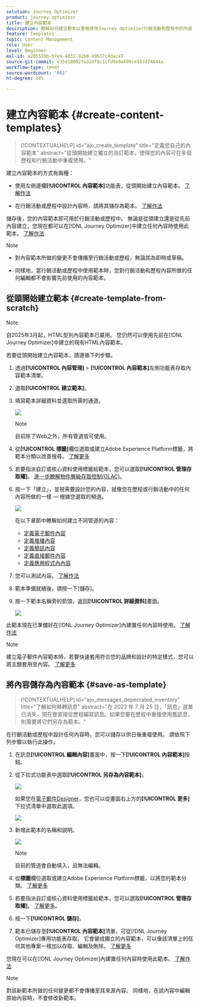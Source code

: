 ```yaml
---
solution: Journey Optimizer
product: journey optimizer
title: 建立內容範本
description: 瞭解如何建立範本以重複使用Journey Optimizer行銷活動和歷程中的內容
feature: Templates
topic: Content Management
role: User
level: Beginner
exl-id: a205539b-b7ea-4832-92b0-49637c4dac47
source-git-commit: e35d18002fa32df8c1cfd9e0a609ce167df4641a
workflow-type: tm+mt
source-wordcount: '661'
ht-degree: 16%

---
```


# 建立內容範本 {#create-content-templates}

>[!CONTEXTUALHELP]
>id="ajo_create_template"
>title="定義您自己的內容範本"
>abstract="從頭開始建立獨立的自訂範本，使得您的內容可在多個歷程和行銷活動中重複使用。"

建立內容範本的方式有兩種：

* 使用左側邊欄&#x200B;**[!UICONTROL 內容範本]**&#x200B;功能表，從頭開始建立內容範本。 [了解作法](#create-template-from-scratch)

* 在行銷活動或歷程中設計內容時，請將其儲存為範本。 [了解作法](#save-as-template)

儲存後，您的內容範本即可用於行銷活動或歷程中。 無論是從頭建立還是從先前內容建立，您現在都可以在[!DNL Journey Optimizer]中建立任何內容時使用此範本。 [了解作法](#use-content-templates)

>[!NOTE]
>
>* 對內容範本所做的變更不會傳播至行銷活動或歷程，無論其為即時或草稿。
>
>* 同樣地，當行銷活動或歷程中使用範本時，您對行銷活動和歷程內容所做的任何編輯都不會影響先前使用的內容範本。

## 從頭開始建立範本 {#create-template-from-scratch}

>[!NOTE]
>
>自2025年3月起，HTML型別內容範本已棄用。 您仍然可以使用先前在[!DNL Journey Optimizer]中建立的現有HTML內容範本。

若要從頭開始建立內容範本，請遵循下列步驟。

1. 透過&#x200B;**[!UICONTROL 內容管理]** > **[!UICONTROL 內容範本]**&#x200B;左側功能表存取內容範本清單。

1. 選取&#x200B;**[!UICONTROL 建立範本]**。

1. 填寫範本詳細資料並選取所需的通道。

   ![](assets/content-template-channels.png)

   >[!NOTE]
   >
   >目前除了Web之外，所有管道皆可使用。

1. 從&#x200B;**[!UICONTROL 標籤]**&#x200B;欄位選取或建立Adobe Experience Platform標籤，將範本分類以改善搜尋。 [了解更多](../start/search-filter-categorize.md#tags)

1. 若要指派自訂或核心資料使用標籤給範本，您可以選取&#x200B;**[!UICONTROL 管理存取權]**。 [進一步瞭解物件層級存取控制(OLAC)](../administration/object-based-access.md)。

1. 按一下「建立&#x200B;**&#x200B;**」，並視需要設計您的內容，就像您在歷程或行銷活動中的任何內容所做的一樣 — 根據您選取的頻道。

   ![](assets/content-template-edition.png)

   在以下章節中瞭解如何建立不同管道的內容：
   * [定義電子郵件內容](../email/get-started-email-design.md)
   * [定義推播內容](../push/design-push.md)
   * [定義簡訊內容](../sms/create-sms.md#sms-content)
   * [定義直接郵件內容](../direct-mail/create-direct-mail.md)
   * [定義應用程式內內容](../in-app/design-in-app.md)

1. 您可以測試內容。 [了解作法](#test-template)

1. 範本準備就緒後，請按一下[儲存]。**&#x200B;**

1. 按一下範本名稱旁的箭頭，返回&#x200B;**[!UICONTROL 詳細資料]**&#x200B;畫面。

   ![](assets/content-template-back.png)

此範本現在已準備好在[!DNL Journey Optimizer]內建置任何內容時使用。 [了解作法](#use-content-templates)

>[!NOTE]
>
>建立電子郵件內容範本時，若要快速套用符合您的品牌和設計的特定樣式，您可以將主題套用至內容。 [了解更多](../email/apply-email-themes.md)

## 將內容儲存為內容範本 {#save-as-template}

>[!CONTEXTUALHELP]
>id="ajo_messages_depecrated_inventory"
>title="了解如何移轉訊息"
>abstract="在 2022 年 7 月 25 日，「訊息」選單已消失，現在會直接從歷程編寫訊息。如果您要在歷程中重複使用舊訊息，則需要將它們另存為範本。"

在行銷活動或歷程中設計任何內容時，您可以儲存以供日後重複使用。 請依照下列步驟以執行此操作。

1. 在訊息&#x200B;**[!UICONTROL 編輯內容]**&#x200B;畫面中，按一下&#x200B;**[!UICONTROL 內容範本]**&#x200B;按鈕。

1. 從下拉式功能表中選取&#x200B;**[!UICONTROL 另存為內容範本]**。

   ![](assets/content-template-button-save.png)

   如果您在[電子郵件Designer](../email/get-started-email-design.md)，您也可以從畫面右上方的&#x200B;**[!UICONTROL 更多]**&#x200B;下拉式清單中選取此選項。

   ![](assets/content-template-more-button-save.png)

1. 新增此範本的名稱和說明。

   ![](assets/content-template-name.png)

   >[!NOTE]
   >
   >目前的管道會自動填入，且無法編輯。

1. 從&#x200B;**標籤**&#x200B;欄位選取或建立Adobe Experience Platform標籤，以將您的範本分類。 [了解更多](../start/search-filter-categorize.md#tags)

1. 若要指派自訂或核心資料使用標籤給範本，您可以選取&#x200B;**[!UICONTROL 管理存取權]**。 [了解更多](../administration/object-based-access.md)。

1. 按一下&#x200B;**[!UICONTROL 儲存]**。

1. 範本已儲存至&#x200B;**[!UICONTROL 內容範本]**&#x200B;清單，可從[!DNL Journey Optimizer]專用功能表存取。 它會變成獨立的內容範本，可以像該清單上的任何其他專案一樣加以存取、編輯及刪除。 [了解更多](#access-manage-templates)

您現在可以在[!DNL Journey Optimizer]內建置任何內容時使用此範本。 [了解作法](#use-content-templates)

>[!NOTE]
>
>對該新範本所做的任何變更都不會傳播至其來源內容。 同樣地，在該內容中編輯原始內容時，不會修改新範本。
